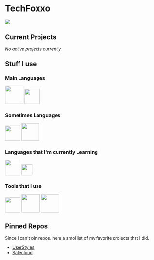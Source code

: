 # TechFoxxo
<img src="https://data.natty.sh/blobfox-88x31.png">

## Current Projects

_No active projects currently_

## Stuff I use
### Main Languages
<img src="https://go.dev/blog/go-brand/Go-Logo/PNG/Go-Logo_Blue.png" width="60"> 
<img src="https://upload.wikimedia.org/wikipedia/commons/1/19/C_Logo.png" height="50">


### Sometimes Languages
<img src="https://upload.wikimedia.org/wikipedia/commons/7/74/Kotlin_Icon.png" width="50"> 
<img src="https://seeklogo.com/images/V/vuejs-logo-17D586B587-seeklogo.com.png" width="58">


### Languages that I'm currently Learning
<img src="https://upload.wikimedia.org/wikipedia/commons/thumb/6/61/HTML5_logo_and_wordmark.svg/1024px-HTML5_logo_and_wordmark.svg.png" width="50">
<img src="https://upload.wikimedia.org/wikipedia/commons/thumb/d/d5/CSS3_logo_and_wordmark.svg/1452px-CSS3_logo_and_wordmark.svg.png" width="35">


### Tools that I use
<a href="https://neovim.io/"> <img src="https://upload.wikimedia.org/wikipedia/commons/thumb/3/3a/Neovim-mark.svg/1680px-Neovim-mark.svg.png" width="50"></a>
<a href="https://vscodium.com/"><img src="https://upload.wikimedia.org/wikipedia/commons/5/56/VSCodium_Logo.png" width="60"></a>
<a href="https://github.com/jesseduffield/lazygit"><img src="https://user-images.githubusercontent.com/8456633/174470852-339b5011-5800-4bb9-a628-ff230aa8cd4e.png" width="60"></a>

## Pinned Repos
Since I can't pin repos, here a smol list of my favorite projects that I did.

- [UserStyles](https://codeberg.org/techfoxxo/UserStyles)
- [Satécloud](https://codeberg.org/techfoxxo/satecloud)